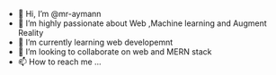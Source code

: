 

- 👋 Hi, I’m @mr-aymann
- 👀 I’m highly passionate about  Web ,Machine learning and Augment Reality
- 🌱 I’m currently learning web developemnt 
- 💞️ I’m looking to collaborate on web and MERN stack
- 📫 How to reach me ...

<!---
mr-aymann/mr-aymann is a ✨ special ✨ repository because its `README.md` (this file) appears on your GitHub profile.
You can click the Preview link to take a look at your changes.
--->
